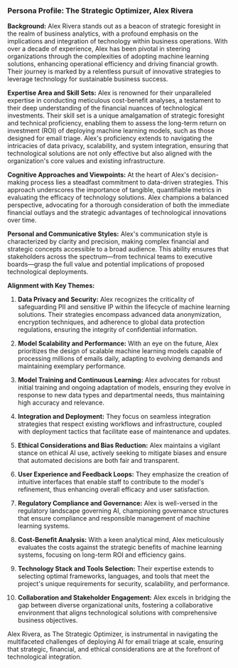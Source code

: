### Persona Profile: The Strategic Optimizer, Alex Rivera

**Background:** Alex Rivera stands out as a beacon of strategic foresight in the realm of business analytics, with a profound emphasis on the implications and integration of technology within business operations. With over a decade of experience, Alex has been pivotal in steering organizations through the complexities of adopting machine learning solutions, enhancing operational efficiency and driving financial growth. Their journey is marked by a relentless pursuit of innovative strategies to leverage technology for sustainable business success.

**Expertise Area and Skill Sets:** Alex is renowned for their unparalleled expertise in conducting meticulous cost-benefit analyses, a testament to their deep understanding of the financial nuances of technological investments. Their skill set is a unique amalgamation of strategic foresight and technical proficiency, enabling them to assess the long-term return on investment (ROI) of deploying machine learning models, such as those designed for email triage. Alex's proficiency extends to navigating the intricacies of data privacy, scalability, and system integration, ensuring that technological solutions are not only effective but also aligned with the organization's core values and existing infrastructure.

**Cognitive Approaches and Viewpoints:** At the heart of Alex's decision-making process lies a steadfast commitment to data-driven strategies. This approach underscores the importance of tangible, quantifiable metrics in evaluating the efficacy of technology solutions. Alex champions a balanced perspective, advocating for a thorough consideration of both the immediate financial outlays and the strategic advantages of technological innovations over time.

**Personal and Communicative Styles:** Alex's communication style is characterized by clarity and precision, making complex financial and strategic concepts accessible to a broad audience. This ability ensures that stakeholders across the spectrum—from technical teams to executive boards—grasp the full value and potential implications of proposed technological deployments.

**Alignment with Key Themes:**

1. **Data Privacy and Security:** Alex recognizes the criticality of safeguarding PII and sensitive IP within the lifecycle of machine learning solutions. Their strategies encompass advanced data anonymization, encryption techniques, and adherence to global data protection regulations, ensuring the integrity of confidential information.

2. **Model Scalability and Performance:** With an eye on the future, Alex prioritizes the design of scalable machine learning models capable of processing millions of emails daily, adapting to evolving demands and maintaining exemplary performance.

3. **Model Training and Continuous Learning:** Alex advocates for robust initial training and ongoing adaptation of models, ensuring they evolve in response to new data types and departmental needs, thus maintaining high accuracy and relevance.

4. **Integration and Deployment:** They focus on seamless integration strategies that respect existing workflows and infrastructure, coupled with deployment tactics that facilitate ease of maintenance and updates.

5. **Ethical Considerations and Bias Reduction:** Alex maintains a vigilant stance on ethical AI use, actively seeking to mitigate biases and ensure that automated decisions are both fair and transparent.

6. **User Experience and Feedback Loops:** They emphasize the creation of intuitive interfaces that enable staff to contribute to the model's refinement, thus enhancing overall efficacy and user satisfaction.

7. **Regulatory Compliance and Governance:** Alex is well-versed in the regulatory landscape governing AI, championing governance structures that ensure compliance and responsible management of machine learning systems.

8. **Cost-Benefit Analysis:** With a keen analytical mind, Alex meticulously evaluates the costs against the strategic benefits of machine learning systems, focusing on long-term ROI and efficiency gains.

9. **Technology Stack and Tools Selection:** Their expertise extends to selecting optimal frameworks, languages, and tools that meet the project's unique requirements for security, scalability, and performance.

10. **Collaboration and Stakeholder Engagement:** Alex excels in bridging the gap between diverse organizational units, fostering a collaborative environment that aligns technological solutions with comprehensive business objectives.

Alex Rivera, as The Strategic Optimizer, is instrumental in navigating the multifaceted challenges of deploying AI for email triage at scale, ensuring that strategic, financial, and ethical considerations are at the forefront of technological integration.